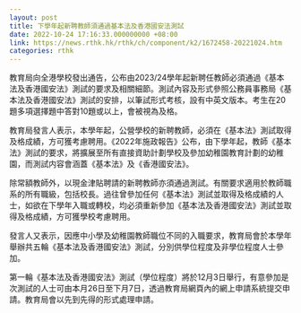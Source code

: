 ```yaml
---
layout: post
title: 下學年起新聘教師須通過基本法及香港國安法測試
date: 2022-10-24 17:16:33.000000000 +08:00
link: https://news.rthk.hk/rthk/ch/component/k2/1672458-20221024.htm
categories: rthk
---
```


教育局向全港學校發出通告，公布由2023/24學年起新聘任教師必須通過《基本法及香港國安法》測試的要求及相關細節。測試內容及形式參照公務員事務局《基本法及香港國安法》測試的安排，以筆試形式考核，設有中英文版本。考生在20題多項選擇題中答對10題或以上，會被視為及格。

教育局發言人表示，本學年起，公營學校的新聘教師，必須在《基本法》測試取得及格成績，方可獲考慮聘用。《2022年施政報告》公布，由下學年起，教師《基本法》測試的要求，將擴展至所有直接資助計劃學校及參加幼稚園教育計劃的幼稚園，而測試内容會涵蓋《基本法》及《香港國安法》。

除常額教師外，以現金津貼聘請的新聘教師亦須通過測試。有關要求適用於教師職系的所有職級，包括校長。過往曾參加任何《基本法》測試並取得及格成績的人士，如欲在下學年入職或轉校，均必須重新參加《基本法及香港國安法》測試並取得及格成績，方可獲學校考慮聘用。

發言人又表示，因應中小學及幼稚園教師職位不同的入職要求，教育局會於本學年舉辦共五輪《基本法及香港國安法》測試，分別供學位程度及非學位程度人士參加。

第一輪《基本法及香港國安法》測試（學位程度）將於12月3日舉行，有意參加是次測試的人士可由本月26日至下月7日，透過教育局網頁內的網上申請系統提交申請。教育局會以先到先得的形式處理申請。
